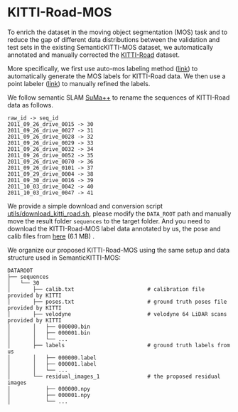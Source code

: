 # KITTI-Road-MOS 

To enrich the dataset in the moving object segmentation (MOS) task and to reduce the gap of different data distributions between the validation and test sets in the existing SemanticKITTI-MOS dataset, we automatically annotated and manually corrected the [KITTI-Road](http://www.cvlibs.net/datasets/kitti/raw_data.php?type=road) dataset.

More specifically, we first use auto-mos labeling method ([link](https://arxiv.org/pdf/2201.04501.pdf)) to automatically generate the MOS labels for KITTI-Road data. We then use a point labeler ([link](https://github.com/jbehley/point_labeler)) to manually refined the labels.

We follow semantic SLAM [SuMa++](https://github.com/PRBonn/semantic_suma) to rename the sequences of KITTI-Road data as follows.

```
raw_id -> seq_id
2011_09_26_drive_0015 -> 30
2011_09_26_drive_0027 -> 31
2011_09_26_drive_0028 -> 32
2011_09_26_drive_0029 -> 33
2011_09_26_drive_0032 -> 34
2011_09_26_drive_0052 -> 35
2011_09_26_drive_0070 -> 36
2011_09_26_drive_0101 -> 37
2011_09_29_drive_0004 -> 38
2011_09_30_drive_0016 -> 39
2011_10_03_drive_0042 -> 40
2011_10_03_drive_0047 -> 41
```
We provide a simple download and conversion script [utils/download_kitti_road.sh](../utils/download_kitti_road.sh), please modify the `DATA_ROOT` path and manually move the result folder `sequences` to the target folder.
And you need to download the KITTI-Road-MOS label data annotated by us, the pose and calib files from [here](https://drive.google.com/file/d/1pdpcGReJHOJp01pbgXUbcGROWOBd_2kj/view?usp=sharing) (6.1 MB) .

We organize our proposed KITTI-Road-MOS using the same setup and data structure used in SemanticKITTI-MOS:

```
DATAROOT
├── sequences
│   └── 30
│       ├── calib.txt                       # calibration file provided by KITTI
│       ├── poses.txt                       # ground truth poses file provided by KITTI
│       ├── velodyne                        # velodyne 64 LiDAR scans provided by KITTI
│       │   ├── 000000.bin
│       │   ├── 000001.bin
│       │   └── ...
│       ├── labels                          # ground truth labels from us
│       │   ├── 000000.label
│       │   ├── 000001.label
│       │   └── ...
│       └── residual_images_1               # the proposed residual images
│           ├── 000000.npy
│           ├── 000001.npy
│           └── ...
```
